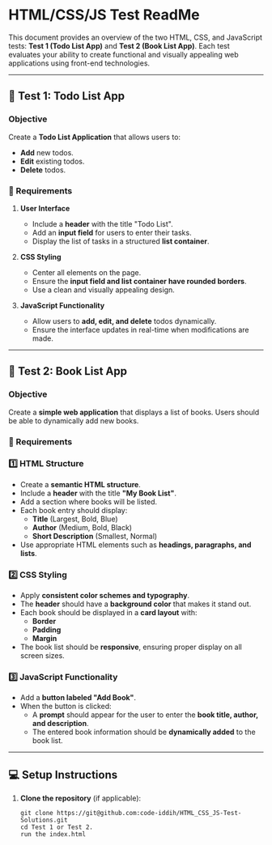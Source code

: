 # **HTML/CSS/JS Test ReadMe**

This document provides an overview of the two HTML, CSS, and JavaScript tests: **Test 1 (Todo List App)** and **Test 2 (Book List App)**. Each test evaluates your ability to create functional and visually appealing web applications using front-end technologies.

---

## **📌 Test 1: Todo List App**
### **Objective**
Create a **Todo List Application** that allows users to:
- **Add** new todos.
- **Edit** existing todos.
- **Delete** todos.

### **📜 Requirements**
1. **User Interface**
   - Include a **header** with the title "Todo List".
   - Add an **input field** for users to enter their tasks.
   - Display the list of tasks in a structured **list container**.

2. **CSS Styling**
   - Center all elements on the page.
   - Ensure the **input field and list container have rounded borders**.
   - Use a clean and visually appealing design.

3. **JavaScript Functionality**
   - Allow users to **add, edit, and delete** todos dynamically.
   - Ensure the interface updates in real-time when modifications are made.

---

## **📌 Test 2: Book List App**
### **Objective**
Create a **simple web application** that displays a list of books. Users should be able to dynamically add new books.

### **📜 Requirements**
### **1️⃣ HTML Structure**
- Create a **semantic HTML structure**.
- Include a **header** with the title **"My Book List"**.
- Add a section where books will be listed.
- Each book entry should display:
  - **Title** (Largest, Bold, Blue)
  - **Author** (Medium, Bold, Black)
  - **Short Description** (Smallest, Normal)
- Use appropriate HTML elements such as **headings, paragraphs, and lists**.

### **2️⃣ CSS Styling**
- Apply **consistent color schemes and typography**.
- The **header** should have a **background color** that makes it stand out.
- Each book should be displayed in a **card layout** with:
  - **Border**
  - **Padding**
  - **Margin**
- The book list should be **responsive**, ensuring proper display on all screen sizes.

### **3️⃣ JavaScript Functionality**
- Add a **button labeled "Add Book"**.
- When the button is clicked:
  - A **prompt** should appear for the user to enter the **book title, author, and description**.
  - The entered book information should be **dynamically added** to the book list.

---

## **💻 Setup Instructions**
1. **Clone the repository** (if applicable):
   ```
   git clone https://git@github.com:code-iddih/HTML_CSS_JS-Test-Solutions.git
   cd Test 1 or Test 2.
   run the index.html

   ```

